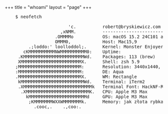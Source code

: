 +++
title = "whoami"
layout = "page"
+++

<pre>
    $ neofetch
    
                        'c.          robert@bryskiewicz.com
                     ,xNMM.          -------------------------------
                   .OMMMMo           OS: macOS 15.2 24C101 arm64
                   OMMM0,            Host: Mac15,9
         .;loddo:' loolloddol;.      Kernel: Monster Enjoyer 69.420
       cKMMMMMMMMMMNWMMMMMMMMMM0:    Uptime: <span id="sinceBirth"></span>
     .KMMMMMMMMMMMMMMMMMMMMMMMWd.    Packages: 113 (brew)
     XMMMMMMMMMMMMMMMMMMMMMMMX.      Shell: zsh 5.9
    ;MMMMMMMMMMMMMMMMMMMMMMMM:       Resolution: 3440x1440, 2560x1440
    :MMMMMMMMMMMMMMMMMMMMMMMM:       DE: Aqua
    .MMMMMMMMMMMMMMMMMMMMMMMMX.      WM: Rectangle
     kMMMMMMMMMMMMMMMMMMMMMMMMWd.    Terminal: iTerm2
     .XMMMMMMMMMMMMMMMMMMMMMMMMMMk   Terminal Font: HackNF-Regular 14
      .XMMMMMMMMMMMMMMMMMMMMMMMMK.   CPU: Apple M3 Max
        kMMMMMMMMMMMMMMMMMMMMMMd     GPU: Apple M3 Max
         ;KMMMMMMMWXXWMMMMMMMk.      Memory: jak złota rybka
           .cooc,.    .,coo:.
</pre>

<script>
let updateElapsedTime = () => {
    const birthDate = new Date("1992-09-30T09:00:00.000Z");

    let getElapsedTime = () => {
        const now = new Date();
        let years = now.getFullYear() - birthDate.getFullYear();
        let months = now.getMonth() - birthDate.getMonth();
        let days = now.getDate() - birthDate.getDate();
        let hours = now.getHours() - birthDate.getHours();
        let minutes = now.getMinutes() - birthDate.getMinutes();
        let seconds = now.getSeconds() - birthDate.getSeconds();

        /* some sanitization */
        seconds < 0 ? seconds += 60 : minutes --;
        seconds >= 0 && seconds < 10 ? seconds = "0" + seconds : seconds;
        minutes < 0 ? minutes += 60 : hours --;
        hours < 0 ? hours += 24 : days --;
        if (days < 0) {
            const lastMonth = new Date(now.getFullYear(), now.getMonth(), 0);
            days += lastMonth.getDate();
            months--;
        }
        months < 0 ? months += 12 : years--;

        return `${years-1} years, ${months} months, ${days} days, ${hours}:${minutes}:${seconds}`
    };

    let update = () => {
        document.getElementById("sinceBirth").textContent = getElapsedTime();
    };

    update();
    setInterval(update, 1000);
};

updateElapsedTime();
</script>